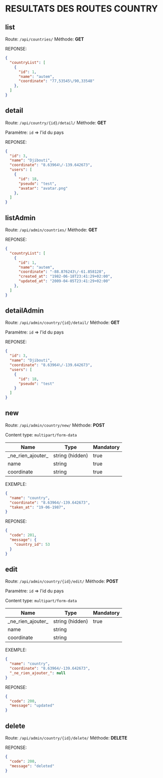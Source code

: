 # RESULTATS DES ROUTES COUNTRY

## list

Route: `/api/countries/`
Méthode: **GET**

REPONSE:

```json
{
  "countryList": [
    {
      "id": 1,
      "name": "autem",
      "coordinate": "77,53545\/90,33548"
    },
  ]
}
```

## detail

Route: `/api/country/{id}/detail/`
Méthode: **GET**

Paramètre: `id` => l'id du pays

REPONSE:

```json
{
  "id": 3,
  "name": "Djibouti",
  "coordinate": "8.63964\/-139.642673",
  "users": [
    {
      "id": 18,
      "pseudo": "test",
      "avatar": "avatar.png"
    },
  ]
}
```

## listAdmin

Route: `/api/admin/countries/`
Méthode: **GET**

REPONSE:

```json
{
  "countryList": [
    {
      "id": 1,
      "name": "autem",
      "coordinate": "-88.876243\/-61.858128",
      "created_at": "1982-06-18T23:41:29+02:00",
      "updated_at": "2009-04-05T23:41:29+02:00"
    },
  ]
}
```

## detailAdmin

Route: `/api/admin/country/{id}/detail/`
Méthode: **GET**

Paramètre: `id` => l'id du pays

REPONSE:

```json
{
  "id": 3,
  "name": "Djibouti",
  "coordinate": "8.63964\/-139.642673",
  "users": [
    {
      "id": 18,
      "pseudo": "test"
    }
  ]
}
```

## new

Route: `/api/admin/country/new/`
Méthode: **POST**

Content type: `multipart/form-data`

| Name                | Type            | Mandatory |
|---------------------|-----------------|-----------|
| \_ne_rien_ajouter\_ | string (hidden) | true      |
| name                | string          | true      |
| coordinate          | string          | true      |

EXEMPLE:

```json
{
  "name": "country",
  "coordinate": "8.63964/-139.642673",
  "taken_at": "19-06-1987",
}
```

REPONSE:

```json
{
  "code": 201,
  "message": {
    "country_id": 53
  }
}
```

## edit

Route: `/api/admin/country/{id}/edit/`
Méthode: **POST**

Paramètre: `id` => l'id du pays

Content type: `multipart/form-data`

| Name                | Type            | Mandatory |
|---------------------|-----------------|-----------|
| \_ne_rien_ajouter\_ | string (hidden) | true      |
| name                | string          |           |
| coordinate          | string          |           |

EXEMPLE:

```json
{
  "name": "country",
  "coordinate": "8.63964/-139.642673",
  "_ne_rien_ajouter_": null
}
```

REPONSE:

```json
{
  "code": 200,
  "message": "updated"
}
```

## delete

Route: `/api/admin/country/{id}/delete/`
Méthode: **DELETE**

REPONSE:

```json
{
  "code": 200,
  "message": "deleted"
}
```
